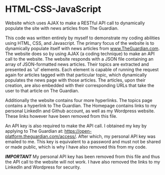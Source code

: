 # HTML-CSS-JavaScript
Website which uses AJAX to make a RESTful API call to dynamically populate the site with news articles from The Guardian.

This code was written entirely by myself to demonstrate my coding abilities using HTML, CSS, and Javascript. The primary focus of the website is to dynamically populate itself with news articles from www.TheGuardian.com. The website does so by using AJAX (a coding technique) to make an API call to the website. The website responds with a JSON file containing an array of JSON-formatted news articles. Their topics are extracted and presented as 'ul' elements. Each element is capable of running the request again for articles tagged with that particular topic, which dynamically populates the news page with those articles. The articles, upon their creation, are also embedded with their corresponding URLs that take the user to that article on The Guardian.

Additionally the website contains four more hyperlinks. The topics page contains a hyperlink to The Guardian. The Homepage contains links to my personal LinkedIn and Github account, as well as my Wordpress website. These links however have been removed from this file.

An API key is also required to make the API call. I obtained my key by applying to The Guardian at: https://open-platform.theguardian.com/access/. After which, my personal API key was emailed to me. This key is equivalent to a password and must not be shared or made public, which is why I have also removed this from my code.

***IMPORTANT***
My personal API key has been removed from this file and thus the API call to the website will not work.
I have also removed the links to my LinkedIn and Wordpress for security.
